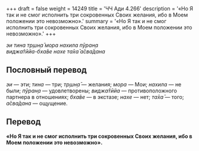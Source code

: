 +++
draft = false
weight = 14249
title = 'ЧЧ Ади 4.266'
description = '«Но Я так и не смог исполнить три сокровенных Своих желания, ибо в Моем положении это невозможно».'
summary = '«Но Я так и не смог исполнить три сокровенных Своих желания, ибо в Моем положении это невозможно».'
+++

_эи тина тр̣шн̣а̄ мора нахила пӯран̣а  
виджа̄тӣйа-бха̄ве нахе та̄ха̄ а̄сва̄дана_

## Пословный перевод

_эи_ — эти; _тина_ — три; _тр̣шн̣а̄_ — желания; _мора_ — Мои; _нахила_ — не были; _пӯран̣а_ — удовлетворены; _виджа̄тӣйа_ — противоположного партнера в отношениях; _бха̄ве_ — в экстазе; _нахе_ — нет; _та̄ха̄_ — того; _а̄сва̄дана_ — ощущение.

## Перевод

**«Но Я так и не смог исполнить три сокровенных Своих желания, ибо в Моем положении это невозможно».**

